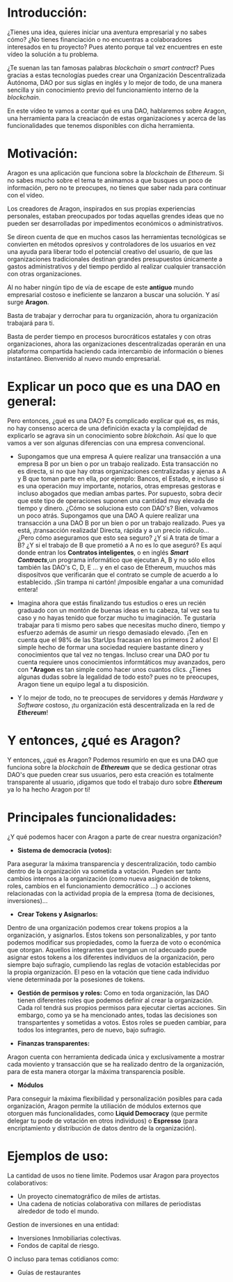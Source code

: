 # Introducción:

¿Tienes una idea, quieres iniciar una aventura empresarial y no sabes cómo? ¿No tienes financiación o no encuentras a colaboradores interesados en tu proyecto? Pues atento porque tal vez encuentres en este vídeo la solución a tu problema.

¿Te suenan las tan famosas palabras *blockchain* o *smart contract*? Pues gracias a estas tecnologías puedes crear una Organización Descentralizada Autónoma, DAO por sus siglas en inglés y lo mejor de todo, de una manera sencilla y sin conocimiento previo del funcionamiento interno de la *blockchain*.

En este vídeo te vamos a contar qué es una DAO, hablaremos sobre Aragon, una herramienta para la creaciacón de estas organizaciones y acerca de las funcionalidades que tenemos disponibles con dicha herramienta.

<!--- 32 segundos hasta aquí aprox.--->

# Motivación:

<!--- ¿Algún tipo de cabecera?--->

Aragon es una aplicación que funciona sobre la *blockchain* de *Ethereum*. Si no sabes mucho sobre el tema te animamos a que busques un poco de información, pero no te preocupes, no tienes que saber nada para continuar con el vídeo.

Los creadores de Aragon, inspirados en sus propias experiencias personales, estaban preocupados por todas aquellas grendes ideas que no pueden ser desarrolladas por impedimentos económicos o administrativos.

Se direon cuenta de que en muchos casos las herramientas tecnológicas se convierten en métodos opresivos y controladores de los usuarios en vez una ayuda para liberar todo el potencial creativo del usuario, de que las organizaciones tradicionales destinan grandes presupuestos únicamente a gastos administrativos y del tiempo perdido al realizar cualquier transacción con otras organizaciones.

Al no haber ningún tipo de vía de escape de este **antiguo** mundo empresarial costoso e ineficiente se lanzaron a buscar una solución. Y así surge **Aragon**.

Basta de trabajar y derrochar para tu organización, ahora tu organización trabajará para ti.

Basta de perder tiempo en procesos burocráticos estatales y con otras organizaciones, ahora las organizaciones descentralizadas operarán en una plataforma compartida haciendo cada intercambio de información o bienes instantáneo. Bienvenido al nuevo mundo empresarial.

<!--- 1min 20 seg aprox. hasta aquí sin contar una posible cabecera. --->

# Explicar un poco que es una DAO en general:

Pero entonces, ¿qué es una DAO? Es complicado explicar qué es, es más, no hay consenso acerca de una definición exacta y la complejidad de explicarlo se agrava sin un conocimiento sobre *blokchain*. Así que lo que vamos a ver son algunas diferencias con una empresa convencional.

* Supongamos que una empresa A quiere realizar una transacción a una empresa B por un bien o por un trabajo realizado. Esta transacción no es directa, si no que hay otras organizaciones centralizadas y ajenas a A y B que toman parte en ella, por ejemplo: Bancos, el Estado, e incluso si es una operación muy importante, notarios,  otras empresas gestoras e incluso abogados que median ambas partes. Por supuesto, sobra decir que este tipo de operaciones suponen una cantidad muy elevada de tiempo y dinero. ¿Cómo se soluciona esto con DAO's? Bien, volvamos un poco atrás.
Supongamos que una DAO A quiere realizar una transacción a una DAO B por un bien o por un trabajo realizado. Pues ya está, ¡transacción realizada! Directa, rápida y a un precio ridículo... ¿Pero cómo aseguramos que esto sea seguro? ¿Y si A trata de timar a B? ¿Y si el trabajo de B que prometió a A no es lo que aseguró?
Es aquí donde entran los **Contratos inteligentes**, o en inglés ***Smart Contracts***,un programa informático que ejecutan A, B y no sólo ellos también las DAO's C, D, E ... y en el caso de Ethereum, muuchos más dispositvos que verificarán que el contrato se cumple de acuerdo a lo establecido. ¡Sin trampa ni cartón! ¡Imposible engañar a una comunidad entera!

* Imagina ahora que estás finalizando tus estudios o eres un recién graduado con un montón de buenas ideas en tu cabeza, tal vez sea tu caso y no hayas tenido que forzar mucho tu imaginación. Te gustaría trabajar para ti mismo pero sabes que necesitas mucho dinero, tiempo y esfuerzo además de asumir un riesgo demasiado elevado. 
¡Ten en cuenta que el 98% de las StarUps fracasan en los primeros 2 años!
El simple hecho de formar una sociedad requiere bastante dinero y conocimientos que tal vez no tengas. Incluso crear una DAO por tu cuenta requiere unos conocimientos informtáticos muy avanzados, pero con ***Aragon** es tan simple como hacer unos cuantos clics. ¿Tienes algunas dudas sobre la legalidad de todo esto? pues no te preocupes, Aragon tiene un equipo legal a tu disposición.

* Y lo mejor de todo, no te preocupes de servidores y demás *Hardware* y *Software* costoso, ¡tu organización está descentralizada en la red de ***Ethereum***!

<!--- 3min 10 seg aprox. hasta aquí sin contar una posible cabecera. ---> 

# Y entonces, ¿qué es Aragon?

Y entonces, ¿qué es Aragon? Podemos resumirlo en que es una DAO que funciona sobre la *blockchain* de ***Ethereum*** que se dedica gestionar otras DAO's que pueden crear sus usuarios, pero esta creación es totalmente transparente al usuario, ¡digamos que todo el trabajo duro sobre ***Ethereum*** ya lo ha hecho Aragon por ti!

# Principales funcionalidades:

¿Y qué podemos hacer con Aragon a parte de crear nuestra organización?

* **Sistema de democracia (votos):**

Para asegurar la máxima transparencia y descentralización, todo cambio dentro de la organización va sometida a votación. Pueden ser tanto cambios internos a la organización (como nueva asignación de tokens, roles, cambios en el funcionamiento democrático ...) o acciones relacionadas con la actividad propia de la empresa (toma de decisiones, inversiones)...  
* **Crear Tokens y Asignarlos:** 
  
Dentro de una organización podemos crear tokens propios a la organización, y asignarlos. Estos tokens son personalizables, y por tanto podemos modificar sus propiedades, como la fuerza de voto o económica que otorgan. Aquellos integrantes que tengan un rol adecuado puede asignar estos tokens a los diferentes individuos de la organización, pero siempre bajo sufragio, cumpliendo las reglas de votación establecidas por la propia organización. El peso en la votación que tiene cada individuo viene determinada por la posesiones de tokens.

* **Gestión de permisos y roles:**
Como en toda organización, las DAO tienen diferentes roles que podemos definir al crear la organización. Cada rol tendrá sus propios permisos para ejecutar ciertas acciones. Sin embargo, como ya se ha mencionado antes, todas las decisiones son transpartentes y sometidas a votos. 
Estos roles se pueden cambiar, para todos los integrantes, pero de nuevo, bajo sufragio.


* **Finanzas transparentes:**

Aragon cuenta con herramienta dedicada única y exclusívamente a mostrar cada moviento y transacción que se ha realizado dentro de la organización, para de esta manera otorgar la máxima transparencia posible.
* **Módulos**

Para conseguir la máxima flexibilidad y personalización posibles para cada organización, Aragon permite la utiliación de módulos externos que otorguen más funcionalidades, como **Liquid Democracy** (que permite delegar tu pode de votación en otros individuos) o **Espresso** (para encriptamiento y distribución de datos dentro de la organización).



# Ejemplos de uso:
<!---Los he sacado de DaoStack, pero se pueden hacer igual con Aragon--->

La cantidad de usos no tiene limite. Podemos usar Aragon para proyectos colaborativos:
* Un proyecto cinematográfico de miles de artistas.
* Una cadena de noticias colaborativa con millares de periodistas alrededor de todo el mundo.

Gestion de inversiones en una entidad:
* Inversiones Inmobiliarias colectivas.
* Fondos de capital de riesgo.


O incluso para temas cotidianos como:
* Guías de restaurantes